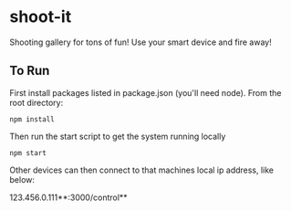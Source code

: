 # shoot-it
Shooting gallery for tons of fun! Use your smart device and fire away!

## To Run
First install packages listed in package.json (you'll need node). From the root directory:

`npm install`

Then run the start script to get the system running locally

`npm start`

Other devices can then connect to that machines local ip address, like below:

123.456.0.111**:3000/control**
